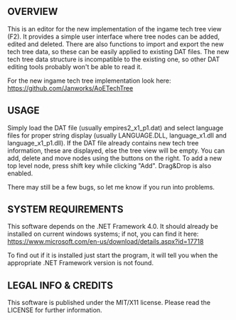 ## OVERVIEW

This is an editor for the new implementation of the ingame tech tree view (F2). It provides a simple user interface where tree nodes can be added, edited and deleted. There are also functions to import and export the new tech tree data, so these can be easily applied to existing DAT files. The new tech tree data structure is incompatible to the existing one, so other DAT editing tools probably won't be able to read it.

For the new ingame tech tree implementation look here: https://github.com/Janworks/AoETechTree

## USAGE

Simply load the DAT file (usually empires2_x1_p1.dat) and select language files for proper string display (usually LANGUAGE.DLL, language_x1.dll and language_x1_p1.dll). If the DAT file already contains new tech tree information, these are displayed, else the tree view will be empty. You can add, delete and move nodes using the buttons on the right. To add a new top level node, press shift key while clicking "Add". Drag&Drop is also enabled.

There may still be a few bugs, so let me know if you run into problems.


## SYSTEM REQUIREMENTS

This software depends on the .NET Framework 4.0. It should already be installed on current windows systems; if not, you can find it here: https://www.microsoft.com/en-us/download/details.aspx?id=17718

To find out if it is installed just start the program, it will tell you when the appropriate .NET Framework version is not found.


## LEGAL INFO & CREDITS

This software is published under the MIT/X11 license. Please read the LICENSE for further information.